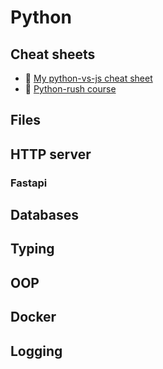 # Python

## Cheat sheets

- 🔖 [My python-vs-js cheat sheet](https://github.com/PavPavv/python-vs-js/blob/main/README.md)
- 🔖 [Python-rush course](https://github.com/PavPavv/python-rush-jr-course/blob/main/README.md)

## Files

## HTTP server

### Fastapi

## Databases

## Typing

## OOP

## Docker

## Logging
